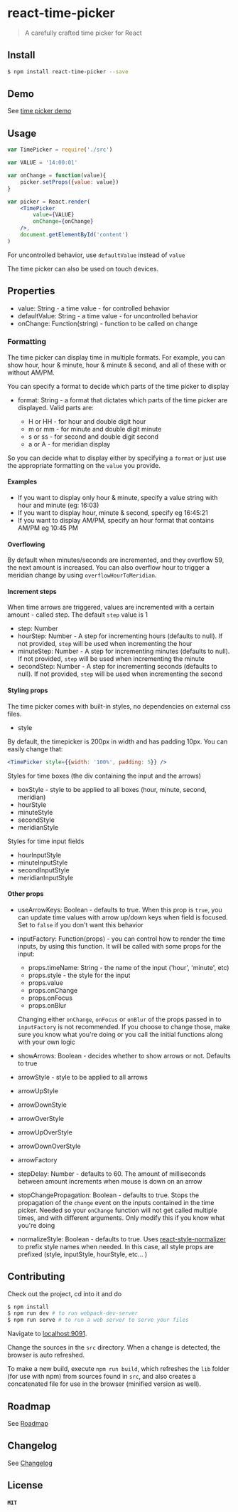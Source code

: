 # react-time-picker

> A carefully crafted time picker for React

## Install


```sh
$ npm install react-time-picker --save
```

## Demo

See [time picker demo](http://zippyui.github.io/react-time-picker/)

## Usage

```jsx
var TimePicker = require('./src')

var VALUE = '14:00:01'

var onChange = function(value){
    picker.setProps({value: value})
}

var picker = React.render(
    <TimePicker
        value={VALUE}
        onChange={onChange}
    />,
    document.getElementById('content')
)
```

For uncontrolled behavior, use `defaultValue` instead of `value`

The time picker can also be used on touch devices.

## Properties

 * value: String - a time value - for controlled behavior
 * defaultValue: String - a time value - for uncontrolled behavior
 * onChange: Function(string) - function to be called on change

### Formatting

The time picker can display time in multiple formats. For example, you can show hour, hour & minute, hour & minute & second, and all of these with or without AM/PM.

You can specify a format to decide which parts of the time picker to display

 * format: String - a format that dictates which parts of the time picker are displayed.
 	Valid parts are:

 	 * H or HH - for hour and double digit hour
 	 * m or mm - for minute and double digit minute
 	 * s or ss - for second and double digit second
 	 * a or A  - for meridian display

So you can decide what to display either by specifying a `format` or just use the appropriate formatting on the `value` you provide.

#### Examples

 * If you want to display only hour & minute, specify a value string with hour and minute (eg: 16:03)
 * If you want to display hour, minute & second, specify eg 16:45:21
 * If you want to display AM/PM, specify an hour format that contains AM/PM eg 10:45 PM

#### Overflowing

By default when minutes/seconds are incremented, and they overflow 59, the next amount is increased. You can also overflow hour to trigger a meridian change by using `overflowHourToMeridian`.

#### Increment steps

When time arrows are triggered, values are incremented with a certain amount - called step. The default `step` value is 1

 * step: Number
 * hourStep: Number - A step for incrementing hours (defaults to null). If not provided, `step` will be used when incrementing the hour
 * minuteStep: Number - A step for incrementing minutes (defaults to null). If not provided, `step` will be used when incrementing the minute
 * secondStep: Number - A step for incrementing seconds (defaults to null). If not provided, `step` will be used when incrementing the second

#### Styling props

The time picker comes with built-in styles, no dependencies on external css files.

 * style

By default, the timepicker is 200px in width and has padding 10px. You can easily change that:

```jsx
<TimePicker style={{width: '100%', padding: 5}} />
```

Styles for time boxes (the div containing the input and the arrows)

 * boxStyle - style to be applied to all boxes (hour, minute, second, meridian)
 * hourStyle
 * minuteStyle
 * secondStyle
 * meridianStyle

Styles for time input fields

 * hourInputStyle
 * minuteInputStyle
 * secondInputStyle
 * meridianInputStyle

#### Other props

 * useArrowKeys: Boolean - defaults to true. When this prop is `true`, you can update time values with arrow up/down keys when field is focused. Set to `false` if you don't want this behavior
 * inputFactory: Function(props) - you can control how to render the time inputs, by using this function. It will be called with some props for the input:

    * props.timeName: String - the name of the input ('hour', 'minute', etc)
    * props.style - the style for the input
    * props.value
    * props.onChange
    * props.onFocus
    * props.onBlur

 	Changing either `onChange`, `onFocus` or `onBlur` of the props passed in to `inputFactory` is not recommended. If you choose to change those, make sure you know what you're doing or you call the initial functions along with your own logic

 * showArrows: Boolean - decides whether to show arrows or not. Defaults to true
 * arrowStyle - style to be applied to all arrows
 * arrowUpStyle
 * arrowDownStyle
 * arrowOverStyle
 * arrowUpOverStyle
 * arrowDownOverStyle
 * arrowFactory
 * stepDelay: Number - defaults to 60. The amount of milliseconds between amount increments when mouse is down on an arrow
 * stopChangePropagation: Boolean - defaults to true. Stops the propagation of the `change` event on the inputs contained in the time picker. Needed so your `onChange` function will not get called multiple times, and with different arguments. Only modify this if you know what you're doing
  * normalizeStyle: Boolean - defaults to true. Uses [react-style-normalizer](https://www.npmjs.com/package/react-style-normalizer) to prefix style names when needed. In this case, all style props are prefixed (style, inputStyle, hourStyle, etc... )


## Contributing

Check out the project, cd into it and do

```sh
$ npm install
$ npm run dev # to run webpack-dev-server
$ npm run serve # to run a web server to serve your files
```
Navigate to [localhost:9091](http://localhost:9091).

Change the sources in the `src` directory. When a change is detected, the browser is auto refreshed.

To make a new build, execute `npm run build`, which refreshes the `lib` folder (for use with npm) from sources found in `src`, and also creates a concatenated file for use in the browser (minified version as well).

## Roadmap

See [Roadmap](./ROADMAP.md)

## Changelog

See [Changelog](./CHANGELOG.md)

## License

#### `MIT`